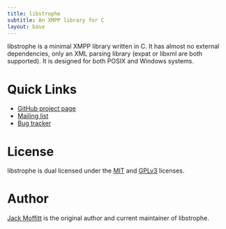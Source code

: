 ```yaml
---
title: libstrophe
subtitle: An XMPP library for C
layout: base
---
```


libstrophe is a minimal XMPP library written in C. It has almost no
external dependencies, only an XML parsing library (expat or libxml
are both supported). It is designed for both POSIX and Windows
systems.

# Quick Links

* [GitHub project page](https://github.com/metajack/libstrophe)
* [Mailing list](http://groups.google.com/group/libstrophe)
* [Bug tracker](https://github.com/metajack/libstrophe/issues)

# License

libstrophe is dual licensed under the
[MIT](https://github.com/metajack/libstrophe/raw/master/MIT-LICENSE.txt)
and
[GPLv3](https://github.com/metajack/libstrophe/raw/master/GPL-LICENSE.txt)
licenses.

# Author

[Jack Moffitt](http://metajack.im) is the original author and current
maintainer of libstrophe.
